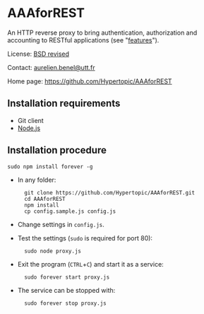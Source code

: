 AAAforREST
==========

An HTTP reverse proxy to bring authentication, authorization and accounting to RESTful applications (see "[features](https://github.com/Hypertopic/AAAforREST/issues?q=)").

License: [BSD revised](http://opensource.org/licenses/BSD-3-Clause)

Contact: aurelien.benel@utt.fr

Home page: https://github.com/Hypertopic/AAAforREST

Installation requirements
-------------------------

* Git client
* [Node.js](http://nodejs.org/)

Installation procedure
----------------------

    sudo npm install forever -g

* In any folder:

        git clone https://github.com/Hypertopic/AAAforREST.git
        cd AAAforREST
        npm install
        cp config.sample.js config.js

* Change settings in `config.js`.
* Test the settings (`sudo` is required for port 80):

        sudo node proxy.js

* Exit the program (`CTRL`+`C`) and start it as a service:

        sudo forever start proxy.js

* The service can be stopped with:

        sudo forever stop proxy.js
